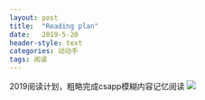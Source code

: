 ```yaml
---
layout: post
title:  "Reading plan"
date:   2019-5-20 
header-style: text
categories: 动动手
tags: 阅读
---
```


2019阅读计划，粗略完成csapp模糊内容记忆阅读
![](https://github.com/7huang/Utility/blob/master/csapp.png?raw=true)


